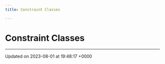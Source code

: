 ```yaml
---
title: Constraint Classes

---
```


# Constraint Classes








-------------------------------

Updated on 2023-08-01 at 19:48:17 +0000